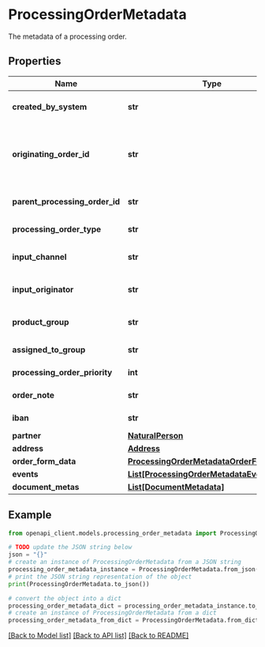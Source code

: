 # ProcessingOrderMetadata

The metadata of a processing order.

## Properties

Name | Type | Description | Notes
------------ | ------------- | ------------- | -------------
**created_by_system** | **str** | System identifier of the creator | 
**originating_order_id** | **str** | The internal order identification used by the originatign system. | [optional] 
**parent_processing_order_id** | **str** | The unique ID of the order | [optional] 
**processing_order_type** | **str** | The type of the order | [optional] 
**input_channel** | **str** | The input channel of the order | [optional] 
**input_originator** | **str** | The originator of this input | [optional] 
**product_group** | **str** | The product group of this order. | [optional] 
**assigned_to_group** | **str** | Group in charge | [optional] 
**processing_order_priority** | **int** | The priority of this order | [optional] 
**order_note** | **str** | additional information | [optional] 
**iban** | **str** | The IBAN of this account. | [optional] 
**partner** | [**NaturalPerson**](NaturalPerson.md) |  | [optional] 
**address** | [**Address**](Address.md) |  | [optional] 
**order_form_data** | [**ProcessingOrderMetadataOrderFormData**](ProcessingOrderMetadataOrderFormData.md) |  | [optional] 
**events** | [**List[ProcessingOrderMetadataEventsInner]**](ProcessingOrderMetadataEventsInner.md) |  | [optional] 
**document_metas** | [**List[DocumentMetadata]**](DocumentMetadata.md) |  | 

## Example

```python
from openapi_client.models.processing_order_metadata import ProcessingOrderMetadata

# TODO update the JSON string below
json = "{}"
# create an instance of ProcessingOrderMetadata from a JSON string
processing_order_metadata_instance = ProcessingOrderMetadata.from_json(json)
# print the JSON string representation of the object
print(ProcessingOrderMetadata.to_json())

# convert the object into a dict
processing_order_metadata_dict = processing_order_metadata_instance.to_dict()
# create an instance of ProcessingOrderMetadata from a dict
processing_order_metadata_from_dict = ProcessingOrderMetadata.from_dict(processing_order_metadata_dict)
```
[[Back to Model list]](../README.md#documentation-for-models) [[Back to API list]](../README.md#documentation-for-api-endpoints) [[Back to README]](../README.md)


